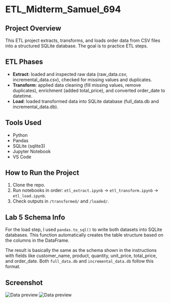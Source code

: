 # ETL_Midterm_Samuel_694

## Project Overview

This ETL project extracts, transforms, and loads order data from CSV files into a structured SQLite database. The goal is to practice ETL steps.

## ETL Phases

- **Extract**: loaded and inspected raw data (raw_data.csv, incremental_data.csv), checked for missing values and duplicates.
- **Transform**: applied data cleaning (fill missing values, remove duplicates), enrichment (added total_price), and converted order_date to datetime.
- **Load**: loaded transformed data into SQLite database (full_data.db and incremental_data.db).

## Tools Used

- Python
- Pandas
- SQLite (sqlite3)
- Jupyter Notebook
- VS Code

## How to Run the Project

1. Clone the repo.
2. Run notebooks in order: `etl_extract.ipynb` → `etl_transform.ipynb` → `etl_load.ipynb`.
3. Check outputs in `/transformed/` and `/loaded/`.

## Lab 5 Schema Info

For the load step, I used `pandas.to_sql()` to write both datasets into SQLite databases. This function automatically creates the table structure based on the columns in the DataFrame.

The result is basically the same as the schema shown in the instructions with fields like customer_name, product, quantity, unit_price, total_price, and order_date. Both `full_data.db` and `incremental_data.db` follow this format.

## Screenshot

![Data preview](screenshot1.png)
![Data preview](screenshot2.png)

